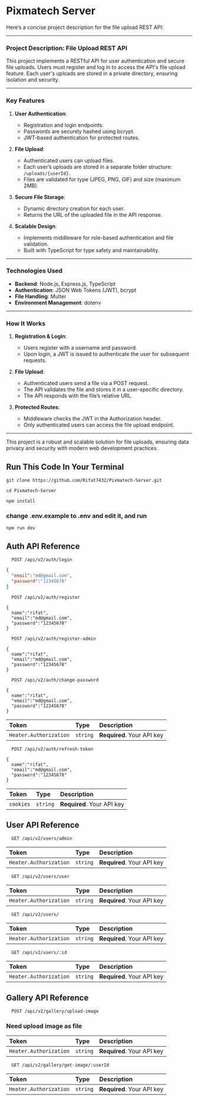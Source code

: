 
# Pixmatech Server

Here’s a concise project description for the file upload REST API:

---

### **Project Description: File Upload REST API**

This project implements a RESTful API for user authentication and secure file uploads. Users must register and log in to access the API's file upload feature. Each user's uploads are stored in a private directory, ensuring isolation and security.

---

### **Key Features**
1. **User Authentication**:
   - Registration and login endpoints.
   - Passwords are securely hashed using bcrypt.
   - JWT-based authentication for protected routes.

2. **File Upload**:
   - Authenticated users can upload files.
   - Each user’s uploads are stored in a separate folder structure: `/uploads/{userId}`.
   - Files are validated for type (JPEG, PNG, GIF) and size (maximum 2MB).

3. **Secure File Storage**:
   - Dynamic directory creation for each user.
   - Returns the URL of the uploaded file in the API response.

4. **Scalable Design**:
   - Implements middleware for role-based authentication and file validation.
   - Built with TypeScript for type safety and maintainability.

---

### **Technologies Used**
- **Backend**: Node.js, Express.js, TypeScript
- **Authentication**: JSON Web Tokens (JWT), bcrypt
- **File Handling**: Multer
- **Environment Management**: dotenv

---

### **How It Works**
1. **Registration & Login**:
   - Users register with a username and password.
   - Upon login, a JWT is issued to authenticate the user for subsequent requests.

2. **File Upload**:
   - Authenticated users send a file via a POST request.
   - The API validates the file and stores it in a user-specific directory.
   - The API responds with the file’s relative URL.

3. **Protected Routes**:
   - Middleware checks the JWT in the Authorization header.
   - Only authenticated users can access the file upload endpoint.

---

This project is a robust and scalable solution for file uploads, ensuring data privacy and security with modern web development practices.



## Run This Code In Your Terminal

```
git clone https://github.com/Rifat7432/Pixmatech-Server.git

cd Pixmatech-Server

npm install

```
### change .env.example to .env and edit it, and run
```
npm run dev
```



## Auth API Reference


```http
  POST /api/v2/auth/login
```
```json
{
  "email":"md@gmail.com",
  "password":"12345678"
}
```

```http
  POST /api/v2/auth/register
```
```
{
  name":"rifat",
  "email":"md@gmail.com",
  "password":"12345678"
}
```

```http
  POST /api/v2/auth/register-admin
```
```
{
  name":"rifat",
  "email":"md@gmail.com",
  "password":"12345678"
}
```


```http
  POST /api/v2/auth/change-password
```
```
{
  name":"rifat",
  "email":"md@gmail.com",
  "password":"12345678"
}
```
| Token | Type     | Description                |
| :-------- | :------- | :------------------------- |
| `Heater.Authorization` | `string` | **Required**. Your API key |


```http
  POST /api/v2/auth/refresh-token
```
```
{
  name":"rifat",
  "email":"md@gmail.com",
  "password":"12345678"
}
```
| Token | Type     | Description                |
| :-------- | :------- | :------------------------- |
| `cookies` | `string` | **Required**. Your API key |



## User API Reference


```http
  GET /api/v2/users/admin
```
| Token | Type     | Description                |
| :-------- | :------- | :------------------------- |
| `Heater.Authorization` | `string` | **Required**. Your API key |

```http
  GET /api/v2/users/user
```
| Token | Type     | Description                |
| :-------- | :------- | :------------------------- |
| `Heater.Authorization` | `string` | **Required**. Your API key |

```http
  GET /api/v2/users/
```
| Token | Type     | Description                |
| :-------- | :------- | :------------------------- |
| `Heater.Authorization` | `string` | **Required**. Your API key |


```http
  GET /api/v2/users/:id
```
| Token | Type     | Description                |
| :-------- | :------- | :------------------------- |
| `Heater.Authorization` | `string` | **Required**. Your API key |


## Gallery API Reference


```http
  POST /api/v2/gallery/upload-image
```
### Need upload image as file

| Token | Type     | Description                |
| :-------- | :------- | :------------------------- |
| `Heater.Authorization` | `string` | **Required**. Your API key |

```http
  GET /api/v2/gallery/get-image/:userId
```
| Token | Type     | Description                |
| :-------- | :------- | :------------------------- |
| `Heater.Authorization` | `string` | **Required**. Your API key |




